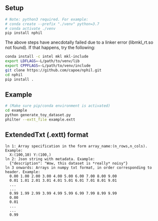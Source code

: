 ## Setup

```bash
# Note: python3 required. For example:
# conda create --prefix "./venv" python=3.7
# conda activate ./venv
pip install nphil
```

The above steps have anecdotally failed due to a linker error (libmkl\_rt.so not found). If that happens, try the following:

```bash
conda install -c intel mkl mkl-include
export LDFLAGS=-L/path/to/venv/lib
export CPPFLAGS=-L/path/to/venv/include
git clone https://github.com/capoe/nphil.git
cd nphil
pip install .
```

## Example

```bash
# (Make sure pip/conda environment is activated)
cd example
python generate_toy_dataset.py
philter --extt_file example.extt
```

## ExtendedTxt (.extt) format

```
ln 1: Array specification in the form array_name:(n_rows,n_cols). Example:
  X:(100,10) Y:(100,)
ln 2: Json string with metadata. Example:
  {"description": "Wow, this dataset is *really* noisy"}
ln 3 onwards: Arrays in numpy txt format, in order corresponding to header. Example:
  0.00 1.00 2.00 3.00 4.00 5.00 6.00 7.00 8.00 9.00
  0.01 1.01 2.01 3.01 4.01 5.01 6.01 7.01 8.01 9.01
  ...
  ...
  0.99 1.99 2.99 3.99 4.99 5.99 6.99 7.99 8.99 9.99
  0.00
  0.01
  ...
  ...
  0.99
```

